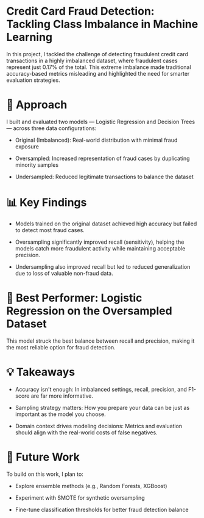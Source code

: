 # Credit Card Fraud Detection: Tackling Class Imbalance in Machine Learning

In this project, I tackled the challenge of detecting fraudulent credit card transactions in a highly imbalanced dataset, where fraudulent cases represent just 0.17% of the total. This extreme imbalance made traditional accuracy-based metrics misleading and highlighted the need for smarter evaluation strategies.

# 🧪 Approach
I built and evaluated two models — Logistic Regression and Decision Trees — across three data configurations:

* Original (Imbalanced): Real-world distribution with minimal fraud exposure

* Oversampled: Increased representation of fraud cases by duplicating minority samples

* Undersampled: Reduced legitimate transactions to balance the dataset

# 📊 Key Findings
* Models trained on the original dataset achieved high accuracy but failed to detect most fraud cases.

* Oversampling significantly improved recall (sensitivity), helping the models catch more fraudulent activity while maintaining acceptable precision.

* Undersampling also improved recall but led to reduced generalization due to loss of valuable non-fraud data.

# 🔑 Best Performer: Logistic Regression on the Oversampled Dataset
This model struck the best balance between recall and precision, making it the most reliable option for fraud detection.

# 💡 Takeaways
* Accuracy isn't enough: In imbalanced settings, recall, precision, and F1-score are far more informative.

* Sampling strategy matters: How you prepare your data can be just as important as the model you choose.

* Domain context drives modeling decisions: Metrics and evaluation should align with the real-world costs of false negatives.

# 🚀 Future Work
To build on this work, I plan to:

* Explore ensemble methods (e.g., Random Forests, XGBoost)

* Experiment with SMOTE for synthetic oversampling

* Fine-tune classification thresholds for better fraud detection balance
